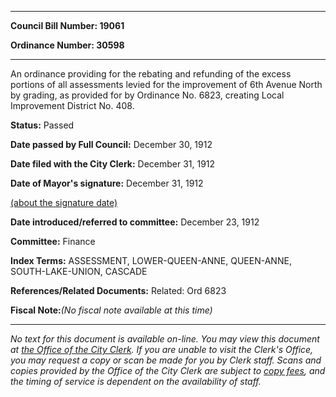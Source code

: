 

********

**Council Bill Number: 19061**
   
**Ordinance Number: 30598**
********

 An ordinance providing for the rebating and refunding of the excess portions of all assessments levied for the improvement of 6th Avenue North by grading, as provided for by Ordinance No. 6823, creating Local Improvement District No. 408.

**Status:** Passed
   
**Date passed by Full Council:** December 30, 1912
   
**Date filed with the City Clerk:** December 31, 1912
   
**Date of Mayor's signature:** December 31, 1912
   
[(about the signature date)](/~public/approvaldate.htm)
   
   
   
**Date introduced/referred to committee:** December 23, 1912
   
**Committee:** Finance
   
   
**Index Terms:** ASSESSMENT, LOWER-QUEEN-ANNE, QUEEN-ANNE, SOUTH-LAKE-UNION, CASCADE

**References/Related Documents:** Related: Ord 6823

**Fiscal Note:**_(No fiscal note available at this time)_
********

_No text for this document is available on-line. You may view this document at [the Office of the City Clerk](http://www.seattle.gov/leg/clerk/contactUs.htm). If you are unable to visit the Clerk's Office, you may request a copy or scan be made for you by Clerk staff. Scans and copies provided by the Office of the City Clerk are subject to [copy fees](http://clerk.seattle.gov/~public/clerkfees.htm), and the timing of service is dependent on the availability of staff._

